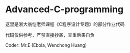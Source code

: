 # Advanced-C-programming

这里是浙大翁恺老师课程《C程序设计专题》的部分作业代码

代码仅供参考，严禁直接抄袭，查重后果自负

Coder: Mr.E (Ebola, Wenchong Huang)
